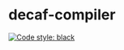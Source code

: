# decaf-compiler

[![Code style: black](https://img.shields.io/badge/code%20style-black-000000.svg)](https://github.com/psf/black)
